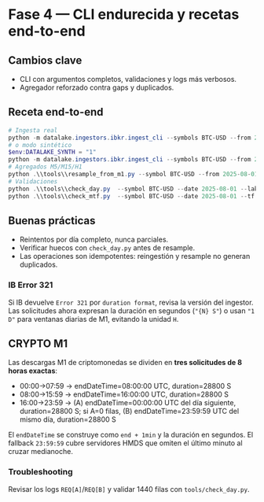 # Fase 4 — CLI endurecida y recetas end-to-end

## Cambios clave
- CLI con argumentos completos, validaciones y logs más verbosos.
- Agregador reforzado contra gaps y duplicados.

## Receta end-to-end
```powershell
# Ingesta real
python -m datalake.ingestors.ibkr.ingest_cli --symbols BTC-USD --from 2025-08-01 --to 2025-08-01
# o modo sintético
$env:DATALAKE_SYNTH = "1"
python -m datalake.ingestors.ibkr.ingest_cli --symbols BTC-USD --from 2025-08-01 --to 2025-08-01
# Agregados M5/M15/H1
python .\\tools\\resample_from_m1.py --symbol BTC-USD --from 2025-08-01 --to 2025-08-01 --to-tf M5,M15,H1
# Validaciones
python .\\tools\\check_day.py  --symbol BTC-USD --date 2025-08-01 --lake-root $env:LAKE_ROOT
python .\\tools\\check_mtf.py  --symbol BTC-USD --date 2025-08-01 --tf M5 --lake-root $env:LAKE_ROOT
```

## Buenas prácticas
- Reintentos por día completo, nunca parciales.
- Verificar huecos con `check_day.py` antes de resample.
- Las operaciones son idempotentes: reingestión y resample no generan duplicados.

### IB Error 321
Si IB devuelve `Error 321` por `duration format`, revisa la versión del ingestor.
Las solicitudes ahora expresan la duración en segundos (`"{N} S"`) o usan
`"1 D"` para ventanas diarias de M1, evitando la unidad `H`.

## CRYPTO M1
Las descargas M1 de criptomonedas se dividen en **tres solicitudes de 8 horas exactas**:

- 00:00→07:59 → endDateTime=08:00:00 UTC, duration=28800 S
- 08:00→15:59 → endDateTime=16:00:00 UTC, duration=28800 S
- 16:00→23:59 → (A) endDateTime=00:00:00 UTC del día siguiente, duration=28800 S; si A=0 filas, (B) endDateTime=23:59:59 UTC del mismo día, duration=28800 S

El `endDateTime` se construye como `end + 1min` y la duración en segundos.
El fallback `23:59:59` cubre servidores HMDS que omiten el último minuto al
cruzar medianoche.

### Troubleshooting
Revisar los logs `REQ[A]`/`REQ[B]` y validar 1440 filas con
`tools/check_day.py`.

